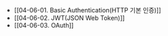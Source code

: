 - [[04-06-01. Basic Authentication(HTTP 기본 인증)]]
- [[04-06-02. JWT(JSON Web Token)]]
- [[04-06-03. OAuth]]